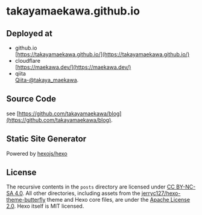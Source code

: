 # takayamaekawa.github.io

## Deployed at
- github.io  
[https://takayamaekawa.github.io/](https://takayamaekawa.github.io/)
- cloudflare  
[https://maekawa.dev/](https://maekawa.dev/)
- qiita  
[Qiita-@takaya_maekawa](https://qiita.com/takaya_maekawa).  

## Source Code
see [https://github.com/takayamaekawa/blog](https://github.com/takayamaekawa/blog).

## Static Site Generator
Powered by [hexojs/hexo](https://github.com/hexojs/hexo)

## License
The recursive contents in the `posts` directory are licensed under [CC BY-NC-SA 4.0](posts/LICENSE). All other directories, including assets from the [jerryc127/hexo-theme-butterfly](https://github.com/jerryc127/hexo-theme-butterfly) theme and Hexo core files, are under the [Apache License 2.0](LICENSE). Hexo itself is MIT licensed.
